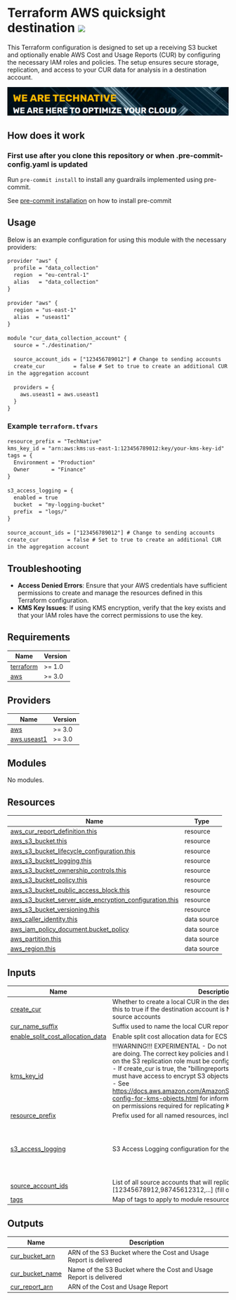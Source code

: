 # Terraform AWS quicksight destination ![](https://img.shields.io/github/actions/workflow/status/wearetechnative/terraform-aws-quicksight-destination/tflint.yaml?style=plastic)

<!-- SHIELDS -->

This Terraform configuration is designed to set up a receiving S3 bucket and optionally enable AWS Cost and Usage Reports (CUR) by configuring the necessary IAM roles and policies. The setup ensures secure storage, replication, and access to your CUR data for analysis in a destination account.

[![](we-are-technative.png)](https://www.technative.nl)

## How does it work

### First use after you clone this repository or when .pre-commit-config.yaml is updated

Run `pre-commit install` to install any guardrails implemented using pre-commit.

See [pre-commit installation](https://pre-commit.com/#install) on how to install pre-commit

## Usage

Below is an example configuration for using this module with the necessary providers:

```hcl
provider "aws" {
  profile = "data_collection"
  region  = "eu-central-1"
  alias   = "data_collection"
}

provider "aws" {
  region = "us-east-1"
  alias  = "useast1"
}

module "cur_data_collection_account" {
  source = "./destination/"

  source_account_ids = ["123456789012"] # Change to sending accounts 
  create_cur         = false # Set to true to create an additional CUR in the aggregation account

  providers = {
    aws.useast1 = aws.useast1
  }
}
```
### Example `terraform.tfvars`

```hcl
resource_prefix = "TechNative"
kms_key_id = "arn:aws:kms:us-east-1:123456789012:key/your-kms-key-id"
tags = {
  Environment = "Production"
  Owner       = "Finance"
}

s3_access_logging = {
  enabled = true
  bucket  = "my-logging-bucket"
  prefix  = "logs/"
}

source_account_ids = ["123456789012"] # Change to sending accounts
create_cur         = false # Set to true to create an additional CUR in the aggregation account
```
## Troubleshooting

- **Access Denied Errors**: Ensure that your AWS credentials have sufficient permissions to create and manage the resources defined in this Terraform configuration.
- **KMS Key Issues**: If using KMS encryption, verify that the key exists and that your IAM roles have the correct permissions to use the key.

<!-- BEGIN_TF_DOCS -->
## Requirements

| Name | Version |
|------|---------|
| <a name="requirement_terraform"></a> [terraform](#requirement\_terraform) | >= 1.0 |
| <a name="requirement_aws"></a> [aws](#requirement\_aws) | >= 3.0 |

## Providers

| Name | Version |
|------|---------|
| <a name="provider_aws"></a> [aws](#provider\_aws) | >= 3.0 |
| <a name="provider_aws.useast1"></a> [aws.useast1](#provider\_aws.useast1) | >= 3.0 |

## Modules

No modules.

## Resources

| Name | Type |
|------|------|
| [aws_cur_report_definition.this](https://registry.terraform.io/providers/hashicorp/aws/latest/docs/resources/cur_report_definition) | resource |
| [aws_s3_bucket.this](https://registry.terraform.io/providers/hashicorp/aws/latest/docs/resources/s3_bucket) | resource |
| [aws_s3_bucket_lifecycle_configuration.this](https://registry.terraform.io/providers/hashicorp/aws/latest/docs/resources/s3_bucket_lifecycle_configuration) | resource |
| [aws_s3_bucket_logging.this](https://registry.terraform.io/providers/hashicorp/aws/latest/docs/resources/s3_bucket_logging) | resource |
| [aws_s3_bucket_ownership_controls.this](https://registry.terraform.io/providers/hashicorp/aws/latest/docs/resources/s3_bucket_ownership_controls) | resource |
| [aws_s3_bucket_policy.this](https://registry.terraform.io/providers/hashicorp/aws/latest/docs/resources/s3_bucket_policy) | resource |
| [aws_s3_bucket_public_access_block.this](https://registry.terraform.io/providers/hashicorp/aws/latest/docs/resources/s3_bucket_public_access_block) | resource |
| [aws_s3_bucket_server_side_encryption_configuration.this](https://registry.terraform.io/providers/hashicorp/aws/latest/docs/resources/s3_bucket_server_side_encryption_configuration) | resource |
| [aws_s3_bucket_versioning.this](https://registry.terraform.io/providers/hashicorp/aws/latest/docs/resources/s3_bucket_versioning) | resource |
| [aws_caller_identity.this](https://registry.terraform.io/providers/hashicorp/aws/latest/docs/data-sources/caller_identity) | data source |
| [aws_iam_policy_document.bucket_policy](https://registry.terraform.io/providers/hashicorp/aws/latest/docs/data-sources/iam_policy_document) | data source |
| [aws_partition.this](https://registry.terraform.io/providers/hashicorp/aws/latest/docs/data-sources/partition) | data source |
| [aws_region.this](https://registry.terraform.io/providers/hashicorp/aws/latest/docs/data-sources/region) | data source |

## Inputs

| Name | Description | Type | Default | Required |
|------|-------------|------|---------|:--------:|
| <a name="input_create_cur"></a> [create\_cur](#input\_create\_cur) | Whether to create a local CUR in the destination account or not. Set this to true if the destination account is NOT covered in the CUR of the source accounts | `bool` | n/a | yes |
| <a name="input_cur_name_suffix"></a> [cur\_name\_suffix](#input\_cur\_name\_suffix) | Suffix used to name the local CUR report if create\_cur is `true` | `string` | `"cur"` | no |
| <a name="input_enable_split_cost_allocation_data"></a> [enable\_split\_cost\_allocation\_data](#input\_enable\_split\_cost\_allocation\_data) | Enable split cost allocation data for ECS and EKS for this CUR report | `bool` | `false` | no |
| <a name="input_kms_key_id"></a> [kms\_key\_id](#input\_kms\_key\_id) | !!!WARNING!!! EXPERIMENTAL - Do not use unless you know what you are doing. The correct key policies and IAM permissions<br>on the S3 replication role must be configured external to this module.<br>  - If create\_cur is true, the "billingreports.amazonaws.com" service must have access to encrypt S3 objects with the key ID provided<br>  - See https://docs.aws.amazon.com/AmazonS3/latest/userguide/replication-config-for-kms-objects.html for information<br>    on permissions required for replicating KMS-encrypted objects | `string` | `null` | no |
| <a name="input_resource_prefix"></a> [resource\_prefix](#input\_resource\_prefix) | Prefix used for all named resources, including S3 Bucket | `string` | `"cid"` | no |
| <a name="input_s3_access_logging"></a> [s3\_access\_logging](#input\_s3\_access\_logging) | S3 Access Logging configuration for the CUR bucket | <pre>object({<br>    enabled = bool<br>    bucket  = string<br>    prefix  = string<br>  })</pre> | <pre>{<br>  "bucket": null,<br>  "enabled": false,<br>  "prefix": null<br>}</pre> | no |
| <a name="input_source_account_ids"></a> [source\_account\_ids](#input\_source\_account\_ids) | List of all source accounts that will replicate CUR Data. Ex:  [12345678912,98745612312,...] (fill only on Destination Account) | `list(string)` | n/a | yes |
| <a name="input_tags"></a> [tags](#input\_tags) | Map of tags to apply to module resources | `map(string)` | `{}` | no |

## Outputs

| Name | Description |
|------|-------------|
| <a name="output_cur_bucket_arn"></a> [cur\_bucket\_arn](#output\_cur\_bucket\_arn) | ARN of the S3 Bucket where the Cost and Usage Report is delivered |
| <a name="output_cur_bucket_name"></a> [cur\_bucket\_name](#output\_cur\_bucket\_name) | Name of the S3 Bucket where the Cost and Usage Report is delivered |
| <a name="output_cur_report_arn"></a> [cur\_report\_arn](#output\_cur\_report\_arn) | ARN of the Cost and Usage Report |
<!-- END_TF_DOCS -->
